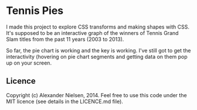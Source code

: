 # Tennis Pies

I made this project to explore CSS transforms and making shapes with CSS. It's supposed to be an interactive graph of the winners of Tennis Grand Slam titles from the past 11 years (2003 to 2013).

So far, the pie chart is working and the key is working. I've still got to get the interactivity (hovering on pie chart segments and getting data on them pop up on your screen.

## Licence

Copyright (c) Alexander Nielsen, 2014. Feel free to use this code under the MIT licence (see details in the LICENCE.md file).
